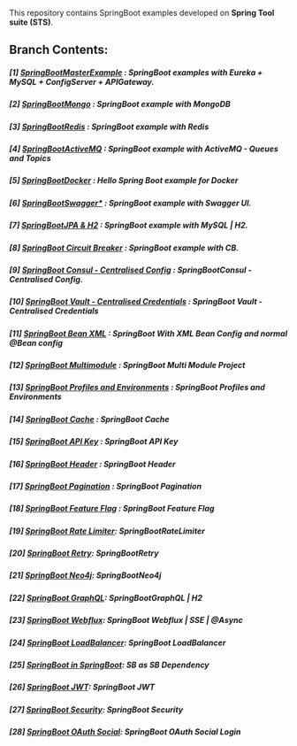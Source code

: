 This repository contains SpringBoot examples developed on **Spring Tool suite (STS)**.

## **Branch Contents:**

##### [1] [SpringBootMasterExample](https://github.com/rahulvaish/SpringBoot-Java/tree/SpringBootMasterClass) :  SpringBoot examples with Eureka + MySQL + ConfigServer + APIGateway. 
##### [2] [SpringBootMongo](https://github.com/rahulvaish/SpringBoot-Java/tree/SpringBootMongo) :  SpringBoot example with MongoDB
##### [3] [SpringBootRedis](https://github.com/rahulvaish/SpringBoot-Java/tree/SpringBootRedis) :  SpringBoot example with Redis
##### [4] [SpringBootActiveMQ](https://github.com/rahulvaish/ApacheActiveMQ) :  SpringBoot example with ActiveMQ - Queues and Topics
##### [5] [SpringBootDocker](https://github.com/rahulvaish/SpringBoot-Java/tree/SpringBootDocker) :  Hello Spring Boot example for Docker
##### [6] [SpringBootSwagger*](https://github.com/rahulvaish/SpringBoot-Java/tree/SpringBootSwagger) :  SpringBoot example with Swagger UI.
##### [7] [SpringBootJPA & H2](https://github.com/rahulvaish/SpringBoot-Java/tree/SpringBootJPA) :  SpringBoot example with MySQL | H2.
##### [8] [SpringBoot Circuit Breaker](https://github.com/rahulvaish/SpringBoot-Java/tree/SpringBootCircuitBreaker) : SpringBoot example with CB.
##### [9] [SpringBoot Consul - Centralised Config](https://github.com/rahulvaish/SpringBoot-Java/tree/SpringBootConsul) : SpringBootConsul - Centralised Config.
##### [10] [SpringBoot Vault - Centralised Credentials](https://github.com/rahulvaish/SpringBoot-Java/tree/SpringBootVault) : SpringBoot Vault - Centralised Credentials
##### [11] [SpringBoot Bean XML](https://github.com/rahulvaish/SpringBoot-Java/tree/SpringBootBeanConfig) : SpringBoot With XML Bean Config and normal @Bean config
##### [12] [SpringBoot Multimodule](https://github.com/rahulvaish/SpringBoot-Java/tree/SpringBootMultiModule) : SpringBoot Multi Module Project
##### [13] [SpringBoot Profiles and Environments](https://github.com/rahulvaish/SpringBoot-Java/tree/SpringBootProfiles) : SpringBoot Profiles and Environments
##### [14] [SpringBoot Cache](https://github.com/rahulvaish/SpringBoot-Java/tree/SpringBootCache) : SpringBoot Cache
##### [15] [SpringBoot API Key](https://github.com/rahulvaish/SpringBoot-Java/tree/SpringBootAPIKey) : SpringBoot API Key
##### [16] [SpringBoot Header](https://github.com/rahulvaish/SpringBoot-Java/tree/SpringBootHeader) : SpringBoot Header
##### [17] [SpringBoot Pagination](https://github.com/rahulvaish/SpringBoot-Java/tree/SpringBootPagination) : SpringBoot Pagination
##### [18] [SpringBoot Feature Flag](https://github.com/rahulvaish/SpringBoot-Java/tree/SpringBootFeatureFlag) : SpringBoot Feature Flag
##### [19] [SpringBoot Rate Limiter](https://github.com/rahulvaish/SpringBoot-Java/tree/SpringBootRateLimiter): SpringBootRateLimiter
##### [20] [SpringBoot Retry](https://github.com/rahulvaish/SpringBoot-Java/tree/SpringBootRetry): SpringBootRetry
##### [21] [SpringBoot Neo4j](https://github.com/rahulvaish/SpringBoot-Java/tree/SpringBootNeo4j): SpringBootNeo4j
##### [22] [SpringBoot GraphQL](https://github.com/rahulvaish/SpringBoot-Java/tree/SpringBootGraphQL): SpringBootGraphQL | H2
##### [23] [SpringBoot Webflux](https://github.com/rahulvaish/SpringWebFlux): SpringBoot Webflux | SSE | @Async
##### [24] [SpringBoot LoadBalancer](https://github.com/rahulvaish/SpringBoot-Java/tree/SpringBootLoadBalancer): SpringBoot LoadBalancer
##### [25] [SpringBoot in SpringBoot](https://github.com/rahulvaish/SpringBoot-Java/tree/SpringBootAsSpringBootDependency): SB as SB Dependency
##### [26] [SpringBoot JWT](https://github.com/rahulvaish/SpringBoot-Java/tree/SpringBootJWTAuthAuth): SpringBoot JWT
##### [27] [SpringBoot Security](https://github.com/rahulvaish/SpringBoot-Java/tree/SpringBootSecurity): SpringBoot Security
##### [28] [SpringBoot OAuth Social](https://github.com/rahulvaish/SpringBoot-Java/tree/SpringBootOAuth2SocialLogin): SpringBoot OAuth Social Login

